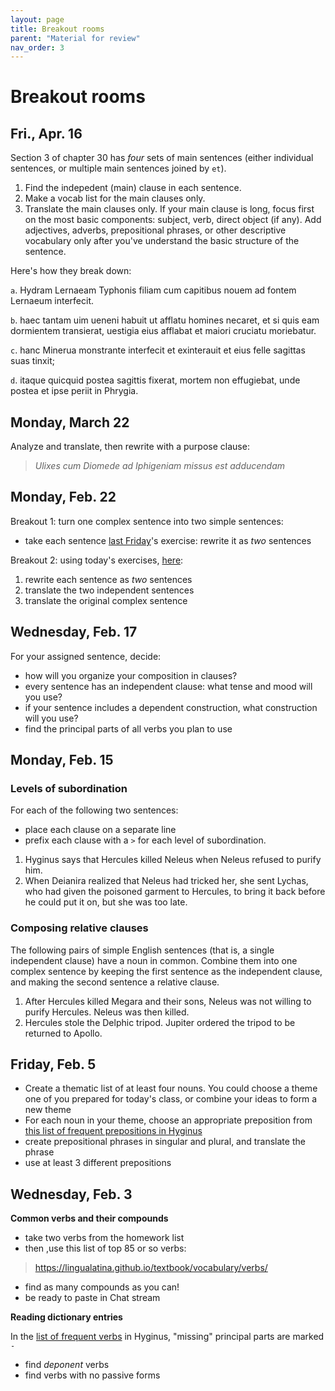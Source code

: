 ```yaml
---
layout: page
title: Breakout rooms
parent: "Material for review"
nav_order: 3
---
```


# Breakout rooms


## Fri., Apr. 16

Section 3 of chapter 30 has *four* sets of main sentences (either individual sentences, or multiple main sentences joined by `et`).  

1. Find the indepedent (main) clause in each sentence.
2. Make a vocab list for the main clauses only.
3. Translate the main clauses only.  If your main clause is long, focus first on the most basic components: subject, verb, direct object (if any).  Add adjectives, adverbs, prepositional phrases, or other descriptive vocabulary only after you've understand the basic structure of the sentence.

Here's how they break down:


`a`. Hydram Lernaeam Typhonis filiam cum capitibus nouem ad fontem Lernaeum interfecit. 

`b`. haec tantam uim ueneni habuit ut afflatu homines necaret, et si quis eam dormientem transierat, uestigia eius afflabat et maiori cruciatu moriebatur. 

`c`. hanc Minerua monstrante interfecit et exinterauit et eius felle sagittas suas tinxit; 

`d`. itaque quicquid postea sagittis fixerat, mortem non effugiebat, unde postea et ipse periit in Phrygia.


## Monday, March 22

Analyze and translate, then rewrite with a purpose clause:

> *Ulixes cum Diomede ad Iphigeniam missus est adducendam*



## Monday, Feb. 22


Breakout 1: turn one complex sentence into two simple sentences:

- take each sentence [last Friday](../assignments/relative2/)'s exercise:  rewrite it as *two* sentences


Breakout 2: using today's exercises, [here](../assignments/relative3/):

1. rewrite  each sentence as *two* sentences
2. translate the two independent sentences
3. translate the original complex sentence

## Wednesday, Feb. 17


For your assigned sentence, decide:

- how will you organize your composition in clauses?
- every sentence has an independent clause: what tense and mood will you use?
- if your sentence includes a dependent construction, what construction will you use?
- find the principal parts of all verbs you plan to use


## Monday, Feb. 15

### Levels of subordination

For each of the following two sentences:

- place each clause on a separate line
- prefix each clause with a `>` for each level of subordination.

1. Hyginus says that Hercules killed Neleus when Neleus refused to purify him.
2. When Deianira realized that Neleus had tricked her, she sent Lychas, who had given the poisoned garment to Hercules, to bring it back before he could put it on, but she was too late.


### Composing relative clauses

The following pairs of simple English sentences (that is, a single independent clause) have a noun in common. Combine them into one complex sentence by keeping the first sentence as the independent clause, and making the second sentence a relative clause.


1. After Hercules killed Megara and their sons, Neleus was not willing to purify Hercules.  Neleus was then killed. 
2. Hercules stole the Delphic tripod.  Jupiter ordered the tripod to be returned to Apollo.

## Friday, Feb. 5

- Create a thematic list of at least four nouns.  You could choose a theme one of you prepared for today's class, or combine your ideas to form a new theme
- For each noun in your theme, choose an appropriate preposition from [this list of frequent prepositions in Hyginus](https://lingualatina.github.io/textbook/vocabulary/prepositions/)
- create prepositional phrases in singular and plural, and translate the phrase
- use at least 3 different prepositions


## Wednesday, Feb. 3

**Common verbs and their compounds**

- take two verbs from the homework list
- then ,use this list of top 85 or so verbs:

> <https://lingualatina.github.io/textbook/vocabulary/verbs/>

- find as many compounds as you can!
- be ready to paste in Chat stream


**Reading dictionary entries**

In the [list of frequent verbs](<https://lingualatina.github.io/textbook/vocabulary/verbs/>) in Hyginus, "missing" principal parts are marked `-`

- find *deponent* verbs
- find verbs with no passive forms

